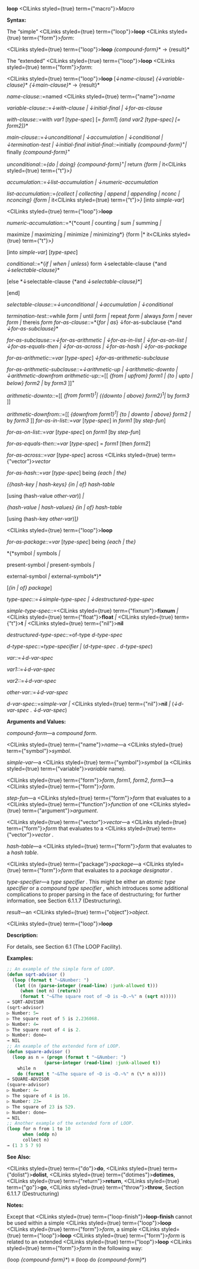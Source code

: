 **loop** <ClLinks styled={true} term={"macro"}><i>Macro</i></ClLinks>

**Syntax:**

The “simple” <ClLinks styled={true} term={"loop"}><b>loop</b></ClLinks> <ClLinks styled={true} term={"form"}><i>form</i></ClLinks>:

<ClLinks styled={true} term={"loop"}><b>loop</b></ClLinks> *\{compound-form\}*\* → \{result\}\*

The “extended” <ClLinks styled={true} term={"loop"}><b>loop</b></ClLinks> <ClLinks styled={true} term={"form"}><i>form</i></ClLinks>:

<ClLinks styled={true} term={"loop"}><b>loop</b></ClLinks> [*↓name-clause*] *\{↓variable-clause\}*\* *\{↓main-clause\}*\* → \{result\}\*

*name-clause::*=named <ClLinks styled={true} term={"name"}><i>name</i></ClLinks>

*variable-clause::*=*↓with-clause | ↓initial-final | ↓for-as-clause*

*with-clause::*=with *var1* [*type-spec*] [= *form1*] *\{*and *var2* [*type-spec*] [= *form2*]*\}*\*

*main-clause::*=*↓unconditional | ↓accumulation | ↓conditional | ↓termination-test | ↓initial-final initial-final::*=initially *\{compound-form\}*<sup>+</sup>*|* finally *\{compound-form\}*<sup>+</sup>

*unconditional::*=*\{*do *|* doing*\} \{compound-form\}*<sup>+</sup>*|* return *\{form |* it<ClLinks styled={true} term={"t"}><i>\}</i></ClLinks>

*accumulation::*=*↓list-accumulation | ↓numeric-accumulation*

*list-accumulation::*=*\{*collect *|* collecting *|* append *|* appending *|* nconc *|* nconcing*\} \{form |* it<ClLinks styled={true} term={"t"}><i>\}</i></ClLinks> [into *simple-var*]

<ClLinks styled={true} term={"loop"}><b>loop</b></ClLinks>

*numeric-accumulation::*=*\{*count *|* counting *|* sum *|* summing *|*

maximize *|* maximizing *|* minimize *|* minimizing*\} \{form |* it<ClLinks styled={true} term={"t"}><i>\}</i></ClLinks>

[into *simple-var*] [*type-spec*]

*conditional::*=*\{*if *|* when *|* unless*\} form ↓selectable-clause \{*and *↓selectable-clause\}*\*

[else *↓selectable-clause \{*and *↓selectable-clause\}*\*]

[end]

*selectable-clause::*=*↓unconditional | ↓accumulation | ↓conditional*

*termination-test::*=while *form |* until *form |* repeat *form |* always *form |* never *form |* thereis *form for-as-clause::*=*\{*for *|* as*\} ↓for-as-subclause \{*and *↓for-as-subclause\}*\*

*for-as-subclause::*=*↓for-as-arithmetic | ↓for-as-in-list | ↓for-as-on-list | ↓for-as-equals-then | ↓for-as-across | ↓for-as-hash | ↓for-as-package*

*for-as-arithmetic::*=*var* [*type-spec*] *↓for-as-arithmetic-subclause*

*for-as-arithmetic-subclause::*=*↓arithmetic-up | ↓arithmetic-downto | ↓arithmetic-downfrom arithmetic-up::*=[[ *\{*from *|* upfrom*\} form1 | \{*to *|* upto *|* below*\} form2 |* by *form3* ]]<sup>+</sup>

*arithmetic-downto::*=[[ *\{*from *form1\}*<sup>1</sup>*| \{\{*downto *|* above*\} form2\}*<sup>1</sup>*|* by *form3* ]]

*arithmetic-downfrom::*=[[ *\{*downfrom *form1\}*<sup>1</sup>*| \{*to *|* downto *|* above*\} form2 |* by *form3* ]] *for-as-in-list::*=*var* [*type-spec*] in *form1* [by *step-fun*]

*for-as-on-list::*=*var* [*type-spec*] on *form1* [by *step-fun*]

*for-as-equals-then::*=*var* [*type-spec*] = *form1* [then *form2*]

*for-as-across::*=*var* [*type-spec*] across <ClLinks styled={true} term={"vector"}><i>vector</i></ClLinks>

*for-as-hash::*=*var* [*type-spec*] being *\{*each *|* the*\}*

*\{\{*hash-key *|* hash-keys*\} \{*in *|* of*\} hash-table*

[using (hash-value *other-var*)] *|*

*\{*hash-value *|* hash-values*\} \{*in *|* of*\} hash-table*

[using (hash-key *other-var*)]*\}*

<ClLinks styled={true} term={"loop"}><b>loop</b></ClLinks>

*for-as-package::*=*var* [*type-spec*] being *\{*each *|* the*\}*

*\{*symbol *|* symbols *|*

present-symbol *|* present-symbols *|*

external-symbol *|* external-symbols*\}*

[*\{*in *|* of*\} package*]

*type-spec::*=*↓simple-type-spec | ↓destructured-type-spec*

*simple-type-spec::*=<ClLinks styled={true} term={"fixnum"}><b>fixnum</b></ClLinks> *|* <ClLinks styled={true} term={"float"}><b>float</b></ClLinks> *|* <ClLinks styled={true} term={"t"}><b>t</b></ClLinks> *|* <ClLinks styled={true} term={"nil"}><b>nil</b></ClLinks>

*destructured-type-spec::*=of-type *d-type-spec*

*d-type-spec::*=*type-specifier |* (*d-type-spec* . *d-type-spec*)

*var::*=*↓d-var-spec*

*var1::*=*↓d-var-spec*

*var2::*=*↓d-var-spec*

*other-var::*=*↓d-var-spec*

*d-var-spec::*=*simple-var |* <ClLinks styled={true} term={"nil"}><b>nil</b></ClLinks> *|* (*↓d-var-spec* . *↓d-var-spec*)

**Arguments and Values:**

*compound-form*—a *compound form*.

<ClLinks styled={true} term={"name"}><i>name</i></ClLinks>—a <ClLinks styled={true} term={"symbol"}><i>symbol</i></ClLinks>.

*simple-var*—a <ClLinks styled={true} term={"symbol"}><i>symbol</i></ClLinks> (a <ClLinks styled={true} term={"variable"}><i>variable</i></ClLinks> name).

<ClLinks styled={true} term={"form"}><i>form</i></ClLinks>, *form1*, *form2*, *form3*—a <ClLinks styled={true} term={"form"}><i>form</i></ClLinks>.

*step-fun*—a <ClLinks styled={true} term={"form"}><i>form</i></ClLinks> that evaluates to a <ClLinks styled={true} term={"function"}><i>function</i></ClLinks> of one <ClLinks styled={true} term={"argument"}><i>argument</i></ClLinks>.

<ClLinks styled={true} term={"vector"}><i>vector</i></ClLinks>—a <ClLinks styled={true} term={"form"}><i>form</i></ClLinks> that evaluates to a <ClLinks styled={true} term={"vector"}><i>vector</i></ClLinks> .

*hash-table*—a <ClLinks styled={true} term={"form"}><i>form</i></ClLinks> that evaluates to a *hash table*.

<ClLinks styled={true} term={"package"}><i>package</i></ClLinks>—a <ClLinks styled={true} term={"form"}><i>form</i></ClLinks> that evaluates to a *package designator* .

*type-specifier*—a *type specifier* . This might be either an *atomic type specifier* or a *compound type specifier* , which introduces some additional complications to proper parsing in the face of destructuring; for further information, see Section 6.1.1.7 (Destructuring).

*result*—an <ClLinks styled={true} term={"object"}><i>object</i></ClLinks>.

<ClLinks styled={true} term={"loop"}><b>loop</b></ClLinks>

**Description:**

For details, see Section 6.1 (The LOOP Facility).

**Examples:**

```lisp
;; An example of the simple form of LOOP. 
(defun sqrt-advisor () 
  (loop (format t "~&Number: ") 
   (let ((n (parse-integer (read-line) :junk-allowed t))) 
     (when (not n) (return)) 
     (format t "~&The square root of ~D is ~D.~%" n (sqrt n))))) 
→ SQRT-ADVISOR 
(sqrt-advisor) 
▷ Number: 5← 
▷ The square root of 5 is 2.236068. 
▷ Number: 4← 
▷ The square root of 4 is 2. 
▷ Number: done← 
→ NIL 
;; An example of the extended form of LOOP. 
(defun square-advisor () 
  (loop as n = (progn (format t "~&Number: ") 
		      (parse-integer (read-line) :junk-allowed t)) 
	while n 
	do (format t "~&The square of ~D is ~D.~%" n (\* n n)))) 
→ SQUARE-ADVISOR 
(square-advisor) 
▷ Number: 4← 
▷ The square of 4 is 16. 
▷ Number: 23← 
▷ The square of 23 is 529. 
▷ Number: done← 
→ NIL 
;; Another example of the extended form of LOOP. 
(loop for n from 1 to 10 
      when (oddp n) 
      collect n) 
→ (1 3 5 7 9) 
```

**See Also:**

<ClLinks styled={true} term={"do"}><b>do</b></ClLinks>, <ClLinks styled={true} term={"dolist"}><b>dolist</b></ClLinks>, <ClLinks styled={true} term={"dotimes"}><b>dotimes</b></ClLinks>, <ClLinks styled={true} term={"return"}><b>return</b></ClLinks>, <ClLinks styled={true} term={"go"}><b>go</b></ClLinks>, <ClLinks styled={true} term={"throw"}><b>throw</b></ClLinks>, Section 6.1.1.7 (Destructuring)

**Notes:**

Except that <ClLinks styled={true} term={"loop-finish"}><b>loop-finish</b></ClLinks> cannot be used within a simple <ClLinks styled={true} term={"loop"}><b>loop</b></ClLinks> <ClLinks styled={true} term={"form"}><i>form</i></ClLinks>, a simple <ClLinks styled={true} term={"loop"}><b>loop</b></ClLinks> <ClLinks styled={true} term={"form"}><i>form</i></ClLinks> is related to an extended <ClLinks styled={true} term={"loop"}><b>loop</b></ClLinks> <ClLinks styled={true} term={"form"}><i>form</i></ClLinks> in the following way:

(loop *\{compound-form\}*\*) *≡* (loop do *\{compound-form\}*\*)
